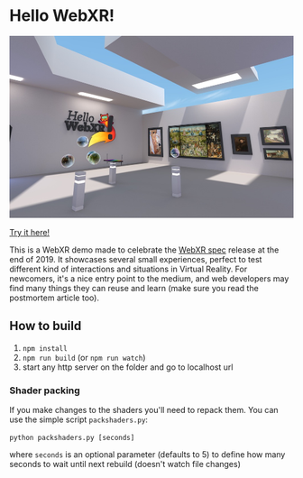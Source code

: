 # Hello WebXR!

![screenshot](assets/sshot.jpg)

[Try it here!](https://url-of-hello-webxr-not-ready-yet)

This is a WebXR demo made to celebrate the [WebXR spec](https://github.com/immersive-web/webxr) release at the end of 2019. It showcases several small experiences, perfect to test different kind of interactions and situations in Virtual Reality. For newcomers, it's a nice entry point to the medium, and web developers may find many things they can reuse and learn (make sure you read the postmortem article too).

## How to build

1. `npm install`
2. `npm run build` (or `npm run watch`)
3. start any http server on the folder and go to localhost url


### Shader packing

If you make changes to the shaders you'll need to repack them. You can use the simple script `packshaders.py`:

`python packshaders.py [seconds]`

where `seconds` is an optional parameter (defaults to 5) to define how many seconds to wait until next rebuild (doesn't watch file changes)


